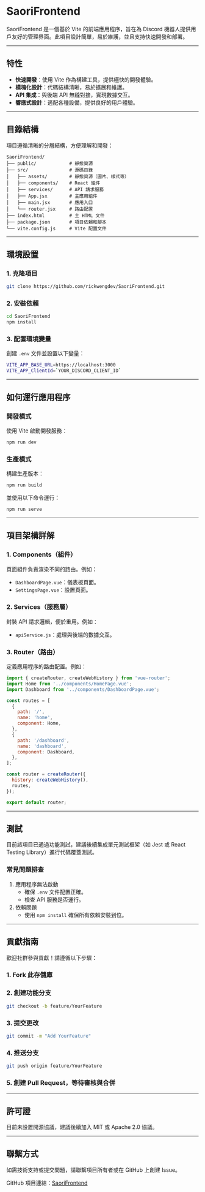 # SaoriFrontend

SaoriFrontend 是一個基於 Vite 的前端應用程序，旨在為 Discord 機器人提供用戶友好的管理界面。此項目設計簡單，易於維護，並且支持快速開發和部署。

---

## 特性

- **快速開發**：使用 Vite 作為構建工具，提供極快的開發體驗。
- **模塊化設計**：代碼結構清晰，易於擴展和維護。
- **API 集成**：與後端 API 無縫對接，實現數據交互。
- **響應式設計**：適配各種設備，提供良好的用戶體驗。

---

## 目錄結構

項目遵循清晰的分層結構，方便理解和開發：

```
SaoriFrontend/
├── public/            # 靜態資源
├── src/               # 源碼目錄
│   ├── assets/        # 靜態資源（圖片、樣式等）
│   ├── components/    # React 組件
│   ├── services/      # API 請求服務
│   ├── App.jsx        # 主應用組件
│   ├── main.jsx       # 應用入口
│   └── router.jsx     # 路由配置
├── index.html         # 主 HTML 文件
├── package.json       # 項目依賴和腳本
└── vite.config.js     # Vite 配置文件
```

---

## 環境設置

### 1. 克隆項目

```bash
git clone https://github.com/rickwengdev/SaoriFrontend.git
```

### 2. 安裝依賴

```bash
cd SaoriFrontend
npm install
```

### 3. 配置環境變量

創建 `.env` 文件並設置以下變量：

```bash
VITE_APP_BASE_URL=https://localhost:3000
VITE_APP_ClientId=`YOUR_DISCORD_CLIENT_ID`
```

---

## 如何運行應用程序

### 開發模式

使用 Vite 啟動開發服務：

```bash
npm run dev
```

### 生產模式

構建生產版本：

```bash
npm run build
```

並使用以下命令運行：

```bash
npm run serve
```

---

## 項目架構詳解

### 1. Components（組件）

頁面組件負責渲染不同的路由。例如：

- `DashboardPage.vue`：儀表板頁面。
- `SettingsPage.vue`：設置頁面。

### 2. Services（服務層）

封裝 API 請求邏輯，便於重用。例如：

- `apiService.js`：處理與後端的數據交互。

### 3. Router（路由）

定義應用程序的路由配置。例如：

```javascript
import { createRouter, createWebHistory } from 'vue-router';
import Home from '../components/HomePage.vue';
import Dashboard from '../components/DashboardPage.vue';

const routes = [
  {
    path: '/',
    name: 'home',
    component: Home,
  },
  {
    path: '/dashboard',
    name: 'dashboard',
    component: Dashboard,
  },
];

const router = createRouter({
  history: createWebHistory(),
  routes,
});

export default router;
```

---

## 測試

目前該項目已通過功能測試，建議後續集成單元測試框架（如 Jest 或 React Testing Library）進行代碼覆蓋測試。

### 常見問題排查

1. 應用程序無法啟動
    - 確保 `.env` 文件配置正確。
    - 檢查 API 服務是否運行。
2. 依賴問題
    - 使用 `npm install` 確保所有依賴安裝到位。

---

## 貢獻指南

歡迎社群參與貢獻！請遵循以下步驟：

### 1. Fork 此存儲庫

### 2. 創建功能分支

```bash
git checkout -b feature/YourFeature
```

### 3. 提交更改

```bash
git commit -m "Add YourFeature"
```

### 4. 推送分支

```bash
git push origin feature/YourFeature
```

### 5. 創建 Pull Request，等待審核與合併

---

## 許可證

目前未設置開源協議，建議後續加入 MIT 或 Apache 2.0 協議。

---

## 聯繫方式

如需技術支持或提交問題，請聯繫項目所有者或在 GitHub 上創建 Issue。

GitHub 項目連結：[SaoriFrontend](https://github.com/rickwengdev/SaoriFrontend)